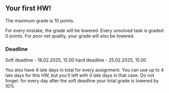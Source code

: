## Your first HW!

The maximum grade is 10 points.

For every mistake, the grade will be lowered.
Every unsolved task is graded 0 points.
For poor net quality, your grade will also be lowered.

### Deadline
Soft deadline - 18.02.2025, 15.00
hard deadline - 25.02.2025, 15.00

You also have 4 late days in total for every assignment. You can use up to 4 late days for this HW, but you'll left with 0 late days in that case. 
Do not forget: for every day after the soft deadline your total grade is lowered by 10%
